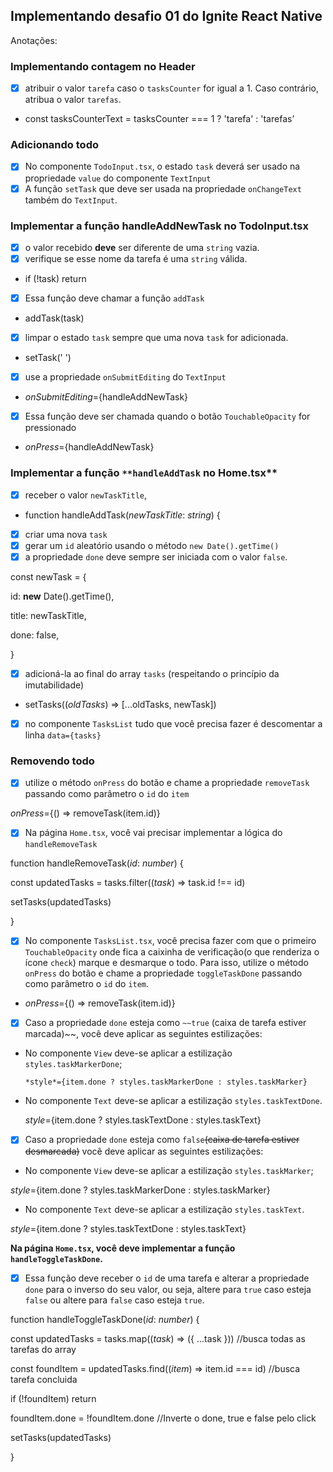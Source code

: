 ## Implementando desafio 01 do Ignite React Native


Anotações: 

### Implementando contagem no Header

- [x]  atribuir o valor `tarefa` caso o `tasksCounter` for igual a 1. Caso contrário, atribua o valor `tarefas`.
- const tasksCounterText = tasksCounter === 1 ? 'tarefa' : 'tarefas’

### Adicionando todo

- [x]  No componente `TodoInput.tsx`,  o estado `task` deverá ser usado na propriedade `value` do componente `TextInput`
- [x]  A função `setTask` que deve ser usada na propriedade `onChangeText` também do `TextInput`.

### Implementar a função **handleAddNewTask no TodoInput.tsx**

- [x]  o valor recebido **deve** ser diferente de uma `string` vazia.
- [x]  verifique se esse nome da tarefa é uma `string` válida.
- if (!task) return
- [x]  Essa função deve chamar a função `addTask`
- addTask(task)

- [x]  limpar o estado `task` sempre que uma nova `task` for adicionada.
- setTask(' ')

- [x]  use a propriedade `onSubmitEditing` do `TextInput`
- *onSubmitEditing*={handleAddNewTask}

- [x]  Essa função deve ser chamada quando o botão `TouchableOpacity` for pressionado
- *onPress*={handleAddNewTask}

### Implementar a função `**handleAddTask` no Home.tsx**

- [x]  receber o valor `newTaskTitle`,
- function handleAddTask(*newTaskTitle*: *string*) {

- [x]  criar uma nova `task`
- [x]  gerar um `id` aleatório usando o método `new Date().getTime()`
- [x]  a propriedade `done` deve sempre ser iniciada com o valor `false`.

const newTask = {

id: **new** Date().getTime(),

title: newTaskTitle,

done: false,

}

- [x]  adicioná-la ao final do array `tasks` (respeitando o princípio da imutabilidade)
- setTasks((*oldTasks*) => [...oldTasks, newTask])

- [x]  no componente `TasksList` tudo que você precisa fazer é descomentar a linha `data={tasks}`

### Removendo todo

- [x]  utilize o método `onPress` do botão e chame a propriedade `removeTask` passando como parâmetro o `id` do `item`

*onPress*={() => removeTask(item.id)}

- [x]  Na página `Home.tsx`, você vai precisar implementar a lógica do `handleRemoveTask`

function handleRemoveTask(*id*: *number*) {

const updatedTasks = tasks.filter((*task*) => task.id !== id)

setTasks(updatedTasks)

}

- [x]  No componente `TasksList.tsx`, você precisa fazer com que o primeiro `TouchableOpacity` onde fica a caixinha de verificação(o que renderiza o ícone `check`) marque e desmarque o todo. Para isso, utilize o método `onPress` do botão e chame a propriedade `toggleTaskDone` passando como parâmetro o `id` do `item`.
- *onPress*={() => removeTask(item.id)}

- [x]  Caso a propriedade `done` esteja como `~~true` (caixa de tarefa estiver marcada)~~, você deve aplicar as seguintes estilizações:
- No componente `View` deve-se aplicar a estilização `styles.taskMarkerDone`;

      *style*={item.done ? styles.taskMarkerDone : styles.taskMarker}

- No componente `Text` deve-se aplicar a estilização `styles.taskTextDone`.
    
    *style*={item.done ? styles.taskTextDone : styles.taskText}
    

- [x]  Caso a propriedade `done` esteja como `false`~~(caixa de tarefa estiver desmarcada)~~ você deve aplicar as seguintes estilizações:
- No componente `View` deve-se aplicar a estilização `styles.taskMarker`;

*style*={item.done ? styles.taskMarkerDone : styles.taskMarker}

- No componente `Text` deve-se aplicar a estilização `styles.taskText`.

*style*={item.done ? styles.taskTextDone : styles.taskText}

**Na página `Home.tsx`, você deve implementar a função `handleToggleTaskDone`.** 

- [x]   Essa função deve receber o `id` de uma tarefa e alterar a propriedade `done` para o inverso do seu valor, ou seja, altere para `true` caso esteja `false` ou altere para `false` caso esteja `true`.

function handleToggleTaskDone(*id*: *number*) {

const updatedTasks = tasks.map((*task*) => ({ ...task }))        //busca todas as tarefas do array

const foundItem = updatedTasks.find((*item*) => item.id === id)              //busca tarefa concluida

if (!foundItem) return

foundItem.done = !foundItem.done                         //Inverte o done, true e false pelo click

setTasks(updatedTasks)

}
